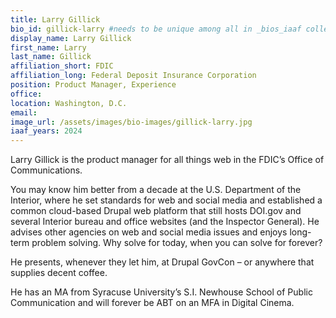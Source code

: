 ```yaml
---
title: Larry Gillick
bio_id: gillick-larry #needs to be unique among all in _bios_iaaf collection
display_name: Larry Gillick
first_name: Larry
last_name: Gillick
affiliation_short: FDIC
affiliation_long: Federal Deposit Insurance Corporation
position: Product Manager, Experience
office: 
location: Washington, D.C.
email: 
image_url: /assets/images/bio-images/gillick-larry.jpg
iaaf_years: 2024
---
```

Larry Gillick is the product manager for all things web in the FDIC’s Office of Communications.
 
You may know him better from a decade at the U.S. Department of the Interior, where he set standards for web and social media and established a common cloud-based Drupal web platform that still hosts DOI.gov and several Interior bureau and office websites (and the Inspector General). He advises other agencies on web and social media issues and enjoys long-term problem solving. Why solve for today, when you can solve for forever?
 
He presents, whenever they let him, at Drupal GovCon – or anywhere that supplies decent coffee.
 
He has an MA from Syracuse University’s S.I. Newhouse School of Public Communication and will forever be ABT on an MFA in Digital Cinema.